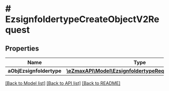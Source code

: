 # # EzsignfoldertypeCreateObjectV2Request

## Properties

Name | Type | Description | Notes
------------ | ------------- | ------------- | -------------
**aObjEzsignfoldertype** | [**\eZmaxAPI\Model\EzsignfoldertypeRequestCompoundV2[]**](EzsignfoldertypeRequestCompoundV2.md) |  |

[[Back to Model list]](../../README.md#models) [[Back to API list]](../../README.md#endpoints) [[Back to README]](../../README.md)
